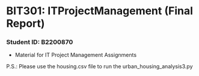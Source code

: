 # BIT301: ITProjectManagement (Final Report)
### Student ID: B2200870
- Material for IT Project Management Assignments

P.S.: Please use the housing.csv file to run the urban_housing_analysis3.py
